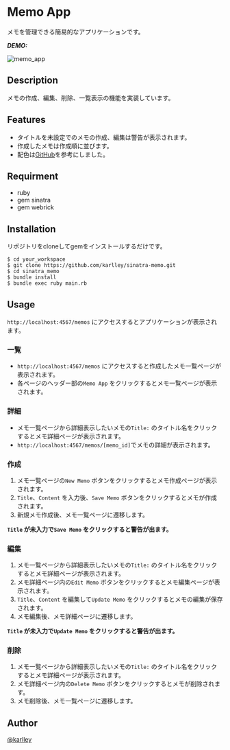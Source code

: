 # Memo App

メモを管理できる簡易的なアプリケーションです。

***DEMO:***

![memo_app](https://user-images.githubusercontent.com/48541378/175830390-d7a564d5-f649-44ad-95f8-e5cfc7c417ce.gif)

## Description

メモの作成、編集、削除、一覧表示の機能を実装しています。

## Features

* タイトルを未設定でのメモの作成、編集は警告が表示されます。
* 作成したメモは作成順に並びます。
* 配色は[GitHub](https://github.com)を参考にしました。

## Requirment

* ruby
* gem sinatra
* gem webrick

## Installation

リポジトリをcloneしてgemをインストールするだけです。

```shell
$ cd your_workspace
$ git clone https://github.com/karlley/sinatra-memo.git
$ cd sinatra_memo
$ bundle install
$ bundle exec ruby main.rb
```

## Usage

`http://localhost:4567/memos` にアクセスするとアプリケーションが表示されます。

### 一覧

* `http://localhost:4567/memos` にアクセスすると作成したメモ一覧ページが表示されます。
* 各ページのヘッダー部の`Memo App` をクリックするとメモ一覧ページが表示されます。

### 詳細

* メモ一覧ページから詳細表示したいメモの`Title:` のタイトル名をクリックするとメモ詳細ページが表示されます。
* `http://localhost:4567/memos/[memo_id]`でメモの詳細が表示されます。

### 作成

1. メモ一覧ページの`New Memo` ボタンをクリックするとメモ作成ページが表示されます。
2. `Title`、`Content` を入力後、`Save Memo` ボタンをクリックするとメモが作成されます。
3. 新規メモ作成後、メモ一覧ページに遷移します。

**`Title` が未入力で`Save Memo` をクリックすると警告が出ます。**

### 編集

1. メモ一覧ページから詳細表示したいメモの`Title:` のタイトル名をクリックするとメモ詳細ページが表示されます。
2. メモ詳細ページ内の`Edit Memo` ボタンをクリックするとメモ編集ページが表示されます。
3. `Title`、`Content` を編集して`Update Memo` をクリックするとメモの編集が保存されます。
4. メモ編集後、メモ詳細ページに遷移します。

**`Title` が未入力で`Update Memo` をクリックすると警告が出ます。**

### 削除

1. メモ一覧ページから詳細表示したいメモの`Title:` のタイトル名をクリックするとメモ詳細ページが表示されます。
2. メモ詳細ページ内の`Delete Memo` ボタンをクリックするとメモが削除されます。
3. メモ削除後、メモ一覧ページに遷移します。

## Author

[@karlley](https://twitter.com/home)
